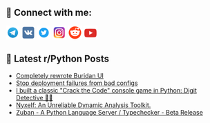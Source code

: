 ## 🔎 Connect with me:
[<img src="https://github.com/bullbesh/bullbesh/blob/main/images/Telegram.png" width="32" height="32" />](https://t.me/bullbesh)
[<img src="https://github.com/bullbesh/bullbesh/blob/main/images/VK.png" width="32" height="32" />](https://vk.com/bullbesh)
[<img src="https://github.com/bullbesh/bullbesh/blob/main/images/Twitter.png" width="32" height="32" />](https://twitter.com/bullbesh1)
[<img src="https://github.com/bullbesh/bullbesh/blob/main/images/Instagram.png" width="32" height="32" />](https://www.instagram.com/bullbesh)
[<img src="https://github.com/bullbesh/bullbesh/blob/main/images/Reddit.png" width="32" height="32" />](https://www.reddit.com/user/bullbesh)
[<img src="https://github.com/bullbesh/bullbesh/blob/main/images/YouTube.png" width="32" height="32" />](https://www.youtube.com/channel/UCtfjRs6uzgq5mfm8S06WTcg)

## 📕 Latest r/Python Posts
<!-- BLOG-POST-LIST:START -->
- [Completely rewrote Buridan UI](https://www.reddit.com/r/Python/comments/1o7k3y6/completely_rewrote_buridan_ui/)
- [Stop deployment failures from bad configs](https://www.reddit.com/r/Python/comments/1o7hl6s/stop_deployment_failures_from_bad_configs/)
- [I built a classic &quot;Crack the Code&quot; console game in Python: Digit Detective 🕵️‍♀️](https://www.reddit.com/r/Python/comments/1o7fcvo/i_built_a_classic_crack_the_code_console_game_in/)
- [Nyxelf: An Unreliable Dynamic Analysis Toolkit.](https://www.reddit.com/r/Python/comments/1o7dqre/nyxelf_an_unreliable_dynamic_analysis_toolkit/)
- [Zuban - A Python Language Server / Typechecker - Beta Release](https://www.reddit.com/r/Python/comments/1o7bat4/zuban_a_python_language_server_typechecker_beta/)
<!-- BLOG-POST-LIST:END -->
